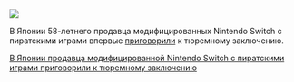 <!--2025-04-16 14:28:36-->
<div class="yb">
  <div class="rss habr"><img src="https://habrastorage.org/getpro/habr/upload_files/6d1/aed/768/6d1aed768bf0778dae18168f70a0439d.jpg" /><p>В Японии 58-летнего продавца модифицированных Nintendo Switch с пиратскими играми впервые <a href="https://news.ntv.co.jp/n/rkc/category/society/rc000fd1554052453bbcd8c9f0614392aa" rel="noopener noreferrer nofollow">приговорили</a> к тюремному заключению.</p> <a... <p class="titl"><a href="https://habr.com/ru/news/901460/?utm_source=habrahabr&utm_medium=rss&utm_campaign=901460">В Японии продавца модифицированной Nintendo Switch с пиратскими играми приговорили к тюремному заключению</a></p></div>
</div>
